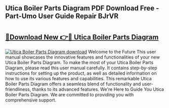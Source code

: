 ## Utica Boiler Parts Diagram PDF Download Free - Part-Umo User Guide Repair BJrVR

# <h2><a href="http://dftvca1.blite.top/?on=Utica+Boiler+Parts+Diagram">🔗Download New 👉🔴 Utica Boiler Parts Diagram</a></h2>

[![Utica Boiler Parts Diagram download](https://i.imgur.com/lujVjoI.png)](http://dftvca1.blite.top/?on=Utica+Boiler+Parts+Diagram)
Welcome to the Future This user manual showcases the innovative features and functionalities of your new Utica Boiler Parts Diagram. To make the most of your Utica Boiler Parts Diagram, please read this user manual carefully. It contains step-by-step instructions for setting up the product, as well as detailed information on how to use its various features and capabilities. This remarkable Utica Boiler Parts Diagram offers a seamless blend of functionality and user-friendliness, thanks to its advanced features. We're Here to Guide You Utica Boiler Parts Diagram. We are committed to providing you with comprehensive support.
